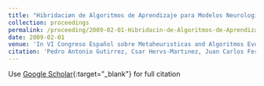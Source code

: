 ```yaml
---
title: "Hibridaciøn de Algoritmos de Aprendizaje para Modelos Neurologısticos aplicados a la Clasificaciøn de Cubiertas Vegetales"
collection: proceedings
permalink: /proceeding/2009-02-01-Hibridacin-de-Algoritmos-de-Aprendizaje-para-Modelos-Neurologsticos-aplicados-a-la-Clasificacin-de-C
date: 2009-02-01
venue: 'In VI Congreso Español sobre Metaheurısticas and Algoritmos Evolutivos y Bioinspirados (MAEB09)'
citation: 'Pedro Antonio Gutirrez, Csar Hervs-Martınez, Juan Carlos Fernndez, J.M. Peña-Barragn, M. Jurado Expøsito, F. Løpez Granados, &quot;Hibridaciøn de Algoritmos de Aprendizaje para Modelos Neurologısticos aplicados a la Clasificaciøn de Cubiertas Vegetales.&quot; In VI Congreso Español sobre Metaheurısticas and Algoritmos Evolutivos y Bioinspirados (MAEB09), 2009, Mlaga, España, pp.325--332.'
---
```

Use [Google Scholar](https://scholar.google.com/scholar?q=Hibridaciøn+de+Algoritmos+de+Aprendizaje+para+Modelos+Neurologısticos+aplicados+a+la+Clasificaciøn+de+Cubiertas+Vegetales){:target="_blank"} for full citation